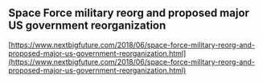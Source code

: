 ## Space Force military reorg and proposed major US government reorganization
  
  [https://www.nextbigfuture.com/2018/06/space-force-military-reorg-and-proposed-major-us-government-reorganization.html](https://www.nextbigfuture.com/2018/06/space-force-military-reorg-and-proposed-major-us-government-reorganization.html)